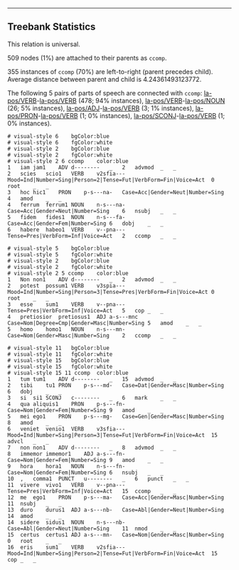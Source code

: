 

--------------------------------------------------------------------------------

## Treebank Statistics

This relation is universal.

509 nodes (1%) are attached to their parents as `ccomp`.

355 instances of `ccomp` (70%) are left-to-right (parent precedes child).
Average distance between parent and child is 4.24361493123772.

The following 5 pairs of parts of speech are connected with `ccomp`: [la-pos/VERB]()-[la-pos/VERB]() (478; 94% instances), [la-pos/VERB]()-[la-pos/NOUN]() (26; 5% instances), [la-pos/ADJ]()-[la-pos/VERB]() (3; 1% instances), [la-pos/PRON]()-[la-pos/VERB]() (1; 0% instances), [la-pos/SCONJ]()-[la-pos/VERB]() (1; 0% instances).


~~~ conllu
# visual-style 6	bgColor:blue
# visual-style 6	fgColor:white
# visual-style 2	bgColor:blue
# visual-style 2	fgColor:white
# visual-style 2 6 ccomp	color:blue
1	iam	jam1	ADV	d--------	_	2	advmod	_	_
2	scies	scio1	VERB	v2sfia---	Mood=Ind|Number=Sing|Person=2|Tense=Fut|VerbForm=Fin|Voice=Act	0	root	_	_
3	hoc	hic1	PRON	p-s---na-	Case=Acc|Gender=Neut|Number=Sing	4	amod	_	_
4	ferrum	ferrum1	NOUN	n-s---na-	Case=Acc|Gender=Neut|Number=Sing	6	nsubj	_	_
5	fidem	fides1	NOUN	n-s---fa-	Case=Acc|Gender=Fem|Number=Sing	6	dobj	_	_
6	habere	habeo1	VERB	v--pna---	Tense=Pres|VerbForm=Inf|Voice=Act	2	ccomp	_	_

~~~


~~~ conllu
# visual-style 5	bgColor:blue
# visual-style 5	fgColor:white
# visual-style 2	bgColor:blue
# visual-style 2	fgColor:white
# visual-style 2 5 ccomp	color:blue
1	Non	non1	ADV	d--------	_	2	advmod	_	_
2	potest	possum1	VERB	v3spia---	Mood=Ind|Number=Sing|Person=3|Tense=Pres|VerbForm=Fin|Voice=Act	0	root	_	_
3	esse	sum1	VERB	v--pna---	Tense=Pres|VerbForm=Inf|Voice=Act	5	cop	_	_
4	pretiosior	pretiosus1	ADJ	a-s---mnc	Case=Nom|Degree=Cmp|Gender=Masc|Number=Sing	5	amod	_	_
5	homo	homo1	NOUN	n-s---mn-	Case=Nom|Gender=Masc|Number=Sing	2	ccomp	_	_

~~~


~~~ conllu
# visual-style 11	bgColor:blue
# visual-style 11	fgColor:white
# visual-style 15	bgColor:blue
# visual-style 15	fgColor:white
# visual-style 15 11 ccomp	color:blue
1	tum	tum1	ADV	d--------	_	15	advmod	_	_
2	tibi	tu1	PRON	p-s---md-	Case=Dat|Gender=Masc|Number=Sing	6	dobj	_	_
3	si	si1	SCONJ	c--------	_	6	mark	_	_
4	qua	aliquis1	PRON	p-s---fn-	Case=Nom|Gender=Fem|Number=Sing	9	amod	_	_
5	mei	ego1	PRON	p-s---mg-	Case=Gen|Gender=Masc|Number=Sing	8	amod	_	_
6	veniet	venio1	VERB	v3sfia---	Mood=Ind|Number=Sing|Person=3|Tense=Fut|VerbForm=Fin|Voice=Act	15	advcl	_	_
7	non	non1	ADV	d--------	_	8	advmod	_	_
8	immemor	immemor1	ADJ	a-s---fn-	Case=Nom|Gender=Fem|Number=Sing	9	amod	_	_
9	hora	hora1	NOUN	n-s---fn-	Case=Nom|Gender=Fem|Number=Sing	6	nsubj	_	_
10	,	comma1	PUNCT	u--------	_	6	punct	_	_
11	vivere	vivo1	VERB	v--pna---	Tense=Pres|VerbForm=Inf|Voice=Act	15	ccomp	_	_
12	me	ego1	PRON	p-s---ma-	Case=Acc|Gender=Masc|Number=Sing	11	nsubj	_	_
13	duro	durus1	ADJ	a-s---nb-	Case=Abl|Gender=Neut|Number=Sing	14	amod	_	_
14	sidere	sidus1	NOUN	n-s---nb-	Case=Abl|Gender=Neut|Number=Sing	11	nmod	_	_
15	certus	certus1	ADJ	a-s---mn-	Case=Nom|Gender=Masc|Number=Sing	0	root	_	_
16	eris	sum1	VERB	v2sfia---	Mood=Ind|Number=Sing|Person=2|Tense=Fut|VerbForm=Fin|Voice=Act	15	cop	_	_

~~~


